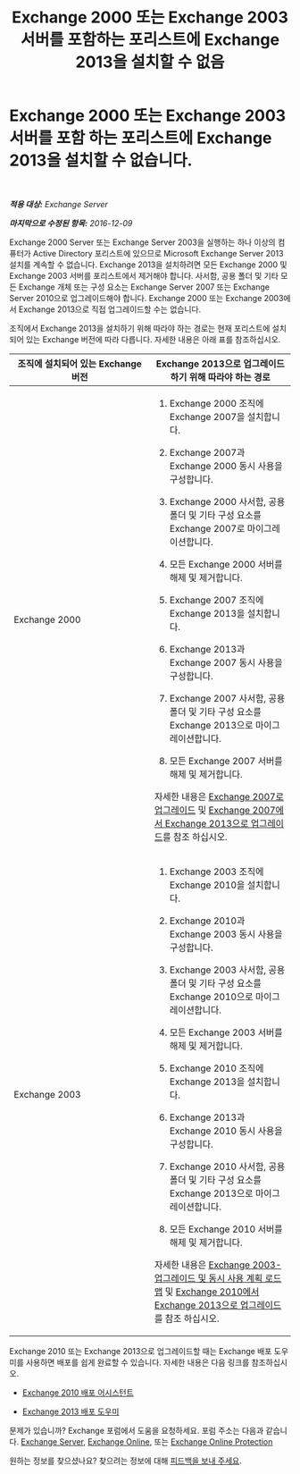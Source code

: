 ﻿---
title: 'Exchange 2000 또는 Exchange 2003 서버를 포함하는 포리스트에 Exchange 2013을 설치할 수 없음'
TOCTitle: Exchange 2000 또는 Exchange 2003 서버를 포함 하는 포리스트에 Exchange 2013을 설치할 수 없습니다.
ms:assetid: a115b182-cbd2-4d31-aa0e-375240939301
ms:mtpsurl: https://technet.microsoft.com/ko-kr/library/ms.exch.setupreadiness.exchange2000or2003presentinorg(v=EXCHG.150)
ms:contentKeyID: 50483776
ms.date: 05/22/2018
mtps_version: v=EXCHG.150
ms.translationtype: MT
---

# Exchange 2000 또는 Exchange 2003 서버를 포함 하는 포리스트에 Exchange 2013을 설치할 수 없습니다.

 

_**적용 대상:** Exchange Server_

_**마지막으로 수정된 항목:** 2016-12-09_

Exchange 2000 Server 또는 Exchange Server 2003을 실행하는 하나 이상의 컴퓨터가 Active Directory 포리스트에 있으므로 Microsoft Exchange Server 2013 설치를 계속할 수 없습니다. Exchange 2013을 설치하려면 모든 Exchange 2000 및 Exchange 2003 서버를 포리스트에서 제거해야 합니다. 사서함, 공용 폴더 및 기타 모든 Exchange 개체 또는 구성 요소는 Exchange Server 2007 또는 Exchange Server 2010으로 업그레이드해야 합니다. Exchange 2000 또는 Exchange 2003에서 Exchange 2013으로 직접 업그레이드할 수는 없습니다.

조직에서 Exchange 2013을 설치하기 위해 따라야 하는 경로는 현재 포리스트에 설치되어 있는 Exchange 버전에 따라 다릅니다. 자세한 내용은 아래 표를 참조하십시오.


<table>
<colgroup>
<col style="width: 50%" />
<col style="width: 50%" />
</colgroup>
<thead>
<tr class="header">
<th>조직에 설치되어 있는 Exchange 버전</th>
<th>Exchange 2013으로 업그레이드하기 위해 따라야 하는 경로</th>
</tr>
</thead>
<tbody>
<tr class="odd">
<td><p>Exchange 2000</p></td>
<td><ol>
<li><p>Exchange 2000 조직에 Exchange 2007을 설치합니다.</p></li>
<li><p>Exchange 2007과 Exchange 2000 동시 사용을 구성합니다.</p></li>
<li><p>Exchange 2000 사서함, 공용 폴더 및 기타 구성 요소를 Exchange 2007로 마이그레이션합니다.</p></li>
<li><p>모든 Exchange 2000 서버를 해제 및 제거합니다.</p></li>
<li><p>Exchange 2007 조직에 Exchange 2013을 설치합니다.</p></li>
<li><p>Exchange 2013과 Exchange 2007 동시 사용을 구성합니다.</p></li>
<li><p>Exchange 2007 사서함, 공용 폴더 및 기타 구성 요소를 Exchange 2013으로 마이그레이션합니다.</p></li>
<li><p>모든 Exchange 2007 서버를 해제 및 제거합니다.</p></li>
</ol>
<p>자세한 내용은 <a href="https://go.microsoft.com/fwlink/p/?linkid=103281">Exchange 2007로 업그레이드</a> 및 <a href="upgrade-from-exchange-2007-to-exchange-2013-exchange-2013-help.md">Exchange 2007에서 Exchange 2013으로 업그레이드</a>를 참조 하십시오.</p></td>
</tr>
<tr class="even">
<td><p>Exchange 2003</p></td>
<td><ol>
<li><p>Exchange 2003 조직에 Exchange 2010을 설치합니다.</p></li>
<li><p>Exchange 2010과 Exchange 2003 동시 사용을 구성합니다.</p></li>
<li><p>Exchange 2003 사서함, 공용 폴더 및 기타 구성 요소를 Exchange 2010으로 마이그레이션합니다.</p></li>
<li><p>모든 Exchange 2003 서버를 해제 및 제거합니다.</p></li>
<li><p>Exchange 2010 조직에 Exchange 2013을 설치합니다.</p></li>
<li><p>Exchange 2013과 Exchange 2010 동시 사용을 구성합니다.</p></li>
<li><p>Exchange 2010 사서함, 공용 폴더 및 기타 구성 요소를 Exchange 2013으로 마이그레이션합니다.</p></li>
<li><p>모든 Exchange 2010 서버를 해제 및 제거합니다.</p></li>
</ol>
<p>자세한 내용은 <a href="https://go.microsoft.com/fwlink/p/?linkid=268414">Exchange 2003-업그레이드 및 동시 사용 계획 로드맵</a> 및 <a href="upgrade-from-exchange-2010-to-exchange-2013-exchange-2013-help.md">Exchange 2010에서 Exchange 2013으로 업그레이드</a>를 참조 하십시오.</p></td>
</tr>
</tbody>
</table>


Exchange 2010 또는 Exchange 2013으로 업그레이드할 때는 Exchange 배포 도우미를 사용하면 배포를 쉽게 완료할 수 있습니다. 자세한 내용은 다음 링크를 참조하십시오.

  - [Exchange 2010 배포 어시스턴트](https://go.microsoft.com/fwlink/p/?linkid=171086)

  - [Exchange 2013 배포 도우미](https://go.microsoft.com/fwlink/p/?linkid=277105)

문제가 있습니까? Exchange 포럼에서 도움을 요청하세요. 포럼 주소는 다음과 같습니다. [Exchange Server](https://go.microsoft.com/fwlink/p/?linkid=60612), [Exchange Online](https://go.microsoft.com/fwlink/p/?linkid=267542), 또는 [Exchange Online Protection](https://go.microsoft.com/fwlink/p/?linkid=285351)

원하는 정보를 찾으셨나요? 찾으려는 정보에 대해 [피드백을 보내 주세요](mailto:exsetuphelpfeedback@microsoft.com?subject=exchange%202013%20setup%20help%20feedback).

